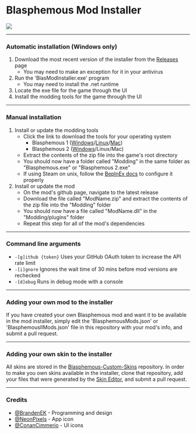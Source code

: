 # Blasphemous Mod Installer

<img src="https://img.shields.io/github/downloads/BrandenEK/Blasphemous.Modding.Installer/total?color=248721&style=for-the-badge">

---

### Automatic installation (Windows only)
1. Download the most recent version of the installer from the [Releases](https://github.com/BrandenEK/Blasphemous.Modding.Installer/releases) page
   - You may need to make an exception for it in your antivirus
3. Run the 'BlasModInstaller.exe' program
   - You may need to install the .net runtime
4. Locate the exe file for the game through the UI
5. Install the modding tools for the game through the UI

---

### Manual installation
1. Install or update the modding tools
   - Click the link to download the tools for your operating system
      - Blasphemous 1 ([Windows](https://github.com/BrandenEK/Blasphemous.ModdingTools/raw/main/modding-tools-windows.zip)/[Linux](https://github.com/BrandenEK/Blasphemous.ModdingTools/raw/main/modding-tools-linux.zip)/[Mac](https://github.com/BrandenEK/Blasphemous.ModdingTools/raw/main/modding-tools-mac.zip))
      - Blasphemous 2 ([Windows](https://github.com/BrandenEK/BlasII.ModdingTools/raw/main/modding-tools-windows.zip)/Linux/Mac)
   - Extract the contents of the zip file into the game's root directory
   - You should now have a folder called "Modding" in the same folder as "Blasphemous.exe" or "Blasphemous 2.exe"
   - If using Steam on unix, follow the [BepInEx docs](https://docs.bepinex.dev/articles/advanced/steam_interop.html) to configure it properly
2. Install or update the mod
   - On the mod's github page, navigate to the latest release
   - Download the file called "ModName.zip" and extract the contents of the zip file into the "Modding" folder
   - You should now have a file called "ModName.dll" in the "Modding/plugins" folder
   - Repeat this step for all of the mod's dependencies

---

### Command line arguments
- ```-[g]ithub {token}``` Uses your GitHub OAuth token to increase the API rate limit
- ```-[i]gnore``` Ignores the wait time of 30 mins before mod versions are rechecked
- ```-[d]ebug``` Runs in debug mode with a console

---

### Adding your own mod to the installer
If you have created your own Blasphemous mod and want it to be available in the mod installer, simply edit the 'BlasphemousMods.json' or 'BlasphemousIIMods.json' file in this repository with your mod's info, and submit a pull request.

---

### Adding your own skin to the installer
All skins are stored in the [Blasphemous-Custom-Skins](https://github.com/BrandenEK/Blasphemous-Custom-Skins) repository.  In order to make you own skins available in the installer, clone that repository, add your files that were generated by the [Skin Editor](https://github.com/BrandenEK/Blasphemous-Skin-Editor), and submit a pull request.

---

### Credits
- [@BrandenEK](https://github.com/BrandenEK) - Programming and design
- [@NeonPixels](https://github.com/NeonPixels) - App icon
- [@ConanCimmerio](https://github.com/ConanCimmerio) - UI icons
